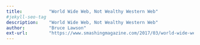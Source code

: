 ```yaml
---
title:          "World Wide Web, Not Wealthy Western Web"
#jekyll-seo-tag
description:    "World Wide Web, Not Wealthy Western Web"
author:         "Bruce Lawson"
ext-url:        "https://www.smashingmagazine.com/2017/03/world-wide-web-not-wealthy-western-web-part-1/"
---
```

